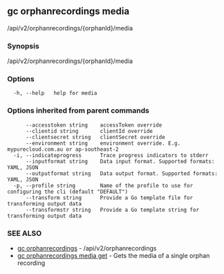 ## gc orphanrecordings media

/api/v2/orphanrecordings/{orphanId}/media

### Synopsis

/api/v2/orphanrecordings/{orphanId}/media

### Options

```
  -h, --help   help for media
```

### Options inherited from parent commands

```
      --accesstoken string    accessToken override
      --clientid string       clientId override
      --clientsecret string   clientSecret override
      --environment string    environment override. E.g. mypurecloud.com.au or ap-southeast-2
  -i, --indicateprogress      Trace progress indicators to stderr
      --inputformat string    Data input format. Supported formats: YAML, JSON
      --outputformat string   Data output format. Supported formats: YAML, JSON
  -p, --profile string        Name of the profile to use for configuring the cli (default "DEFAULT")
      --transform string      Provide a Go template file for transforming output data
      --transformstr string   Provide a Go template string for transforming output data
```

### SEE ALSO

* [gc orphanrecordings](gc_orphanrecordings.html)	 - /api/v2/orphanrecordings
* [gc orphanrecordings media get](gc_orphanrecordings_media_get.html)	 - Gets the media of a single orphan recording



